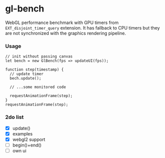 # gl-bench

WebGL performance benchmark with GPU timers from `EXT_disjoint_timer_query` extension.
It has fallback to CPU timers but they are not synchronized with the graphics rendering pipeline.

### Usage
```
// init without passing canvas
let bench = new GlBench(fps => updateUI(fps));

function step(timestamp) {
  // update timer
  bech.update();

  // ...some monitored code

  requestAnimationFrame(step);
}
requestAnimationFrame(step);

```

### 2do list
-[x] update()
-[x] examples
-[x] webgl2 support
-[ ] begin()+end()
-[ ] own ui